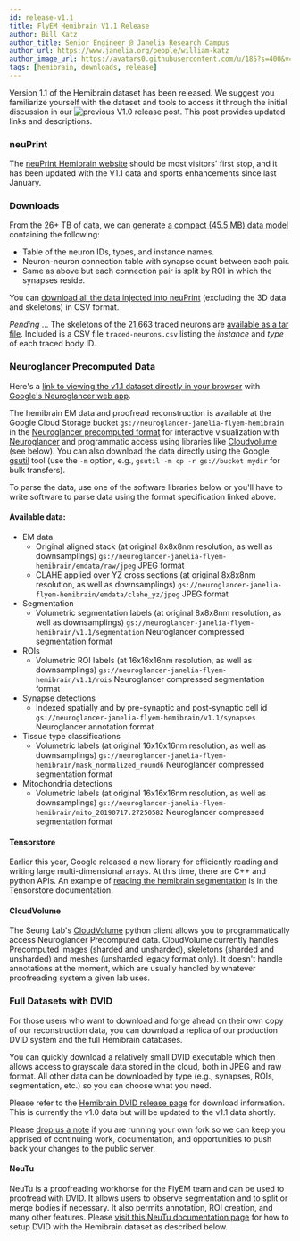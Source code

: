 ```yaml
---
id: release-v1.1
title: FlyEM Hemibrain V1.1 Release
author: Bill Katz
author_title: Senior Engineer @ Janelia Research Campus
author_url: https://www.janelia.org/people/william-katz
author_image_url: https://avatars0.githubusercontent.com/u/185?s=400&v=4
tags: [hemibrain, downloads, release]
---
```


Version 1.1 of the Hemibrain dataset has been released.  We suggest you familiarize yourself with
the dataset and tools to access it through the initial discussion in our ![previous V1.0 release post](/blog/release).
This post provides updated links and descriptions.

### neuPrint

The [neuPrint Hemibrain website](https://neuprint.janelia.org) should be most visitors' first stop, and it has been
updated with the V1.1 data and sports enhancements since last January.

### Downloads

From the 26+ TB of data, we can generate [a compact (45.5 MB) data model](https://storage.cloud.google.com/hemibrain/v1.1/exported-traced-adjacencies-v1.1.tar.gz) containing the following:

* Table of the neuron IDs, types, and instance names.
* Neuron-neuron connection table with synapse count between each pair.
* Same as above but each connection pair is split by ROI in which the synapses reside.

You can [download all the data injected into neuPrint](https://storage.cloud.google.com/hemibrain-release/neuprint/hemibrain_v1.1_neo4j_inputs.zip) (excluding the 3D data and skeletons) in CSV format.

*Pending* ... The skeletons of the 21,663 traced neurons are [available as a tar file]().  Included is a CSV
file `traced-neurons.csv` listing the *instance* and *type* of each traced body ID.

### Neuroglancer Precomputed Data

Here's a [link to viewing
the v1.1 dataset directly in your browser](https://neuroglancer-demo.appspot.com/#!gs://flyem-views/hemibrain/v1.1/base.json) with
[Google's Neuroglancer web app](https://github.com/google/neuroglancer).

The hemibrain EM data and proofread reconstruction is available at the
Google Cloud Storage bucket `gs://neuroglancer-janelia-flyem-hemibrain`
in the [Neuroglancer precomputed
format](https://github.com/google/neuroglancer/blob/master/src/neuroglancer/datasource/precomputed/README.md)
for interactive visualization with
[Neuroglancer](https://github.com/google/neuroglancer) and
programmatic access using libraries like
[Cloudvolume](https://github.com/seung-lab/cloud-volume) (see below). 
You can also download the data directly using the Google [gsutil](https://cloud.google.com/storage/docs/gsutil) tool (use the `-m` option, e.g., `gsutil -m cp -r gs://bucket mydir`
for bulk transfers).

To parse the data, use one of the software libraries below or you'll have to write software to parse data using the format specification linked above.

#### Available data:

- EM data
  - Original aligned stack (at original 8x8x8nm resolution, as well as downsamplings)
    `gs://neuroglancer-janelia-flyem-hemibrain/emdata/raw/jpeg`
    JPEG format
  - CLAHE applied over YZ cross sections (at original 8x8x8nm resolution, as well as downsamplings)
    `gs://neuroglancer-janelia-flyem-hemibrain/emdata/clahe_yz/jpeg`
    JPEG format
- Segmentation
  - Volumetric segmentation labels (at original 8x8x8nm resolution, as well as downsamplings)
    `gs://neuroglancer-janelia-flyem-hemibrain/v1.1/segmentation`
    Neuroglancer compressed segmentation format
- ROIs
  - Volumetric ROI labels (at 16x16x16nm resolution, as well as downsamplings)
    `gs://neuroglancer-janelia-flyem-hemibrain/v1.1/rois`
    Neuroglancer compressed segmentation format
- Synapse detections
  - Indexed spatially and by pre-synaptic and post-synaptic cell id
    `gs://neuroglancer-janelia-flyem-hemibrain/v1.1/synapses`
    Neuroglancer annotation format
- Tissue type classifications
  - Volumetric labels (at original 16x16x16nm resolution, as well as downsamplings)
    `gs://neuroglancer-janelia-flyem-hemibrain/mask_normalized_round6`
    Neuroglancer compressed segmentation format
- Mitochondria detections
  - Volumetric labels (at original 16x16x16nm resolution, as well as downsamplings)
    `gs://neuroglancer-janelia-flyem-hemibrain/mito_20190717.27250582`
    Neuroglancer compressed segmentation format

#### Tensorstore

Earlier this year, Google released a new library for efficiently reading and writing large multi-dimensional
arrays.  At this time, there are C++ and python APIs.  An example of [reading the hemibrain
segmentation](https://google.github.io/tensorstore/python/tutorial.html#reading-the-janelia-flyem-hemibrain-dataset) is
in the Tensorstore documentation.

#### CloudVolume

The Seung Lab's [CloudVolume](https://github.com/seung-lab/cloud-volume) python client
allows you to programmatically access Neuroglancer Precomputed data.  CloudVolume currently handles Precomputed images (sharded and unsharded), skeletons (sharded and unsharded) and meshes (unsharded legacy format only). It doesn't handle annotations at the moment, which are usually handled by whatever proofreading system a given lab uses.

### Full Datasets with DVID

For those users who want to download and forge ahead on their own copy of our reconstruction data,
you can download a replica of our production DVID system and the full Hemibrain databases.  

You can quickly download a relatively small DVID executable which then
allows access to grayscale data stored in the cloud, both in JPEG and raw format.  All other data can
be downloaded by type (e.g., synapses, ROIs, segmentation, etc.) so you can choose what you need.

Please refer to the [Hemibrain DVID release page](/docs/hemibrain) for download information.  This is
currently the v1.0 data but will be updated to the v1.1 data shortly.

Please [drop us a note](https://www.janelia.org/people/william-katz) 
if you are running your own fork so we can keep you apprised of continuing work, documentation,
and opportunities to push back your changes to the public server.

#### NeuTu

NeuTu is a proofreading workhorse for the FlyEM team and can be used to proofread with DVID.  It allows users to observe
segmentation and to split or merge bodies if necessary.  It also permits annotation,
ROI creation, and many other features.  Please [visit this NeuTu documentation page](https://janelia-flyem.gitbook.io/neutu/get-started/eager-to-try-something-cool) for how to 
setup DVID with the Hemibrain dataset as described below.
